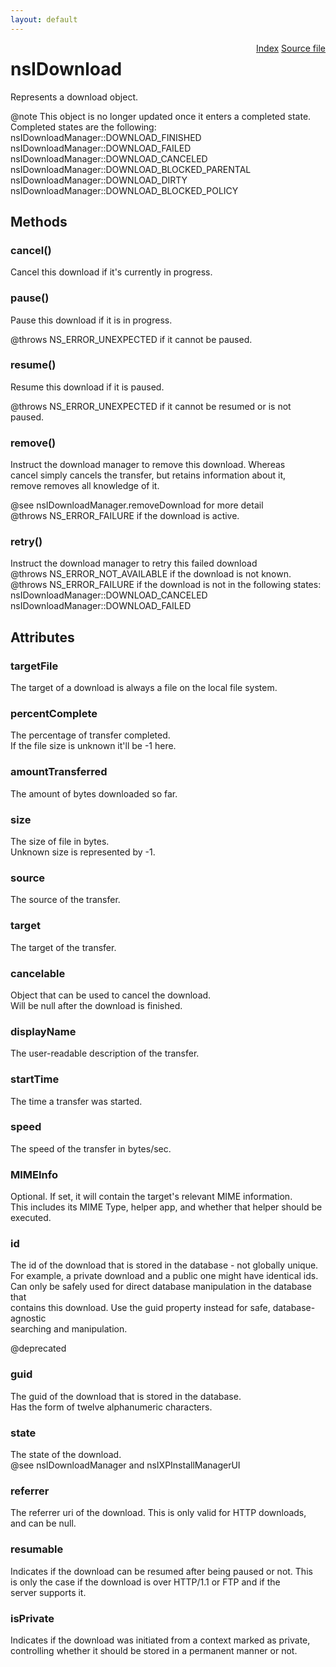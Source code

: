 ```yaml
---
layout: default
---
```

<div class='links' style='float:right'><a href="../index.html">Index</a>
<a href="http://dxr.mozilla.org/mozilla-central/source/toolkit/components/downloads/nsIDownload.idl">Source file</a>
</div>

# nsIDownload #
  
Represents a download object.  
  
@note This object is no longer updated once it enters a completed state.  
      Completed states are the following:    
      nsIDownloadManager::DOWNLOAD_FINISHED    
      nsIDownloadManager::DOWNLOAD_FAILED    
      nsIDownloadManager::DOWNLOAD_CANCELED   
      nsIDownloadManager::DOWNLOAD_BLOCKED_PARENTAL   
      nsIDownloadManager::DOWNLOAD_DIRTY   
      nsIDownloadManager::DOWNLOAD_BLOCKED_POLICY   
  

## Methods ##

### cancel() ###
  
Cancel this download if it's currently in progress.  
  

### pause() ###
  
Pause this download if it is in progress.  
  
@throws NS_ERROR_UNEXPECTED if it cannot be paused.  
  

### resume() ###
  
Resume this download if it is paused.  
  
@throws NS_ERROR_UNEXPECTED if it cannot be resumed or is not paused.  
  

### remove() ###
  
Instruct the download manager to remove this download. Whereas  
cancel simply cancels the transfer, but retains information about it,  
remove removes all knowledge of it.  
  
@see nsIDownloadManager.removeDownload for more detail  
@throws NS_ERROR_FAILURE if the download is active.  
  

### retry() ###
  
Instruct the download manager to retry this failed download  
@throws NS_ERROR_NOT_AVAILABLE if the download is not known.  
@throws NS_ERROR_FAILURE if the download is not in the following states:  
        nsIDownloadManager::DOWNLOAD_CANCELED  
        nsIDownloadManager::DOWNLOAD_FAILED  
  

## Attributes ##

### targetFile ###
  
The target of a download is always a file on the local file system.  
  

### percentComplete ###
  
The percentage of transfer completed.  
If the file size is unknown it'll be -1 here.  
  

### amountTransferred ###
  
The amount of bytes downloaded so far.  
  

### size ###
  
The size of file in bytes.  
Unknown size is represented by -1.  
  

### source ###
  
The source of the transfer.  
  

### target ###
  
The target of the transfer.  
  

### cancelable ###
  
Object that can be used to cancel the download.  
Will be null after the download is finished.  
  

### displayName ###
  
The user-readable description of the transfer.  
  

### startTime ###
  
The time a transfer was started.  
  

### speed ###
  
The speed of the transfer in bytes/sec.  
  

### MIMEInfo ###
  
Optional. If set, it will contain the target's relevant MIME information.  
This includes its MIME Type, helper app, and whether that helper should be  
executed.  
  

### id ###
  
The id of the download that is stored in the database - not globally unique.  
For example, a private download and a public one might have identical ids.  
Can only be safely used for direct database manipulation in the database that  
contains this download. Use the guid property instead for safe, database-agnostic  
searching and manipulation.  
  
@deprecated  
  

### guid ###
  
The guid of the download that is stored in the database.  
Has the form of twelve alphanumeric characters.  
  

### state ###
  
The state of the download.  
@see nsIDownloadManager and nsIXPInstallManagerUI  
  

### referrer ###
  
The referrer uri of the download.  This is only valid for HTTP downloads,  
and can be null.  
  

### resumable ###
  
Indicates if the download can be resumed after being paused or not.  This  
is only the case if the download is over HTTP/1.1 or FTP and if the  
server supports it.  
  

### isPrivate ###
  
Indicates if the download was initiated from a context marked as private,  
controlling whether it should be stored in a permanent manner or not.  
  
